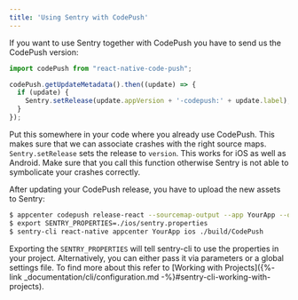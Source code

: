 ```yaml
---
title: 'Using Sentry with CodePush'
---
```


If you want to use Sentry together with CodePush you have to send us the CodePush version:

```javascript
import codePush from "react-native-code-push";

codePush.getUpdateMetadata().then((update) => {
  if (update) {
    Sentry.setRelease(update.appVersion + '-codepush:' + update.label);
  }
});
```

Put this somewhere in your code where you already use CodePush. This makes sure that we can associate crashes with the right source maps. `Sentry.setRelease` sets the release to `version`. This works for iOS as well as Android. Make sure that you call this function otherwise Sentry is not able to symbolicate your crashes correctly.

After updating your CodePush release, you have to upload the new assets to Sentry:

```bash
$ appcenter codepush release-react --sourcemap-output --app YourApp --output-dir ./build
$ export SENTRY_PROPERTIES=./ios/sentry.properties
$ sentry-cli react-native appcenter YourApp ios ./build/CodePush
```

Exporting the `SENTRY_PROPERTIES` will tell sentry-cli to use the properties in your project. Alternatively, you can either pass it via parameters or a global settings file. To find more about this refer to [Working with Projects]({%- link _documentation/cli/configuration.md -%}#sentry-cli-working-with-projects).
